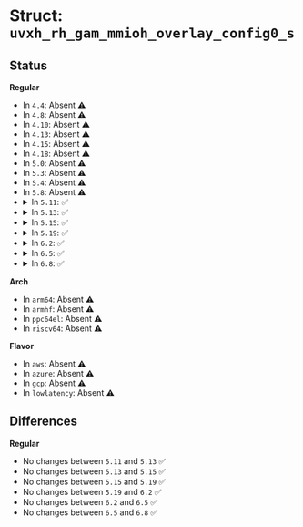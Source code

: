 # Struct: <code>uvxh_rh_gam_mmioh_overlay_config0_s</code>

## Status
<b>Regular</b>
<ul>
<li>
In <code>4.4</code>: Absent ⚠️
</li>
<li>
In <code>4.8</code>: Absent ⚠️
</li>
<li>
In <code>4.10</code>: Absent ⚠️
</li>
<li>
In <code>4.13</code>: Absent ⚠️
</li>
<li>
In <code>4.15</code>: Absent ⚠️
</li>
<li>
In <code>4.18</code>: Absent ⚠️
</li>
<li>
In <code>5.0</code>: Absent ⚠️
</li>
<li>
In <code>5.3</code>: Absent ⚠️
</li>
<li>
In <code>5.4</code>: Absent ⚠️
</li>
<li>
In <code>5.8</code>: Absent ⚠️
</li>
<li>
<details>
<summary>In <code>5.11</code>: ✅</summary>

```c
struct uvxh_rh_gam_mmioh_overlay_config0_s {
    long unsigned int rsvd_0_25;
    long unsigned int base;
    long unsigned int m_io;
    long unsigned int n_io;
    long unsigned int rsvd_56_62;
    long unsigned int enable;
};
```
</details>
</li>
<li>
<details>
<summary>In <code>5.13</code>: ✅</summary>

```c
struct uvxh_rh_gam_mmioh_overlay_config0_s {
    long unsigned int rsvd_0_25;
    long unsigned int base;
    long unsigned int m_io;
    long unsigned int n_io;
    long unsigned int rsvd_56_62;
    long unsigned int enable;
};
```
</details>
</li>
<li>
<details>
<summary>In <code>5.15</code>: ✅</summary>

```c
struct uvxh_rh_gam_mmioh_overlay_config0_s {
    long unsigned int rsvd_0_25;
    long unsigned int base;
    long unsigned int m_io;
    long unsigned int n_io;
    long unsigned int rsvd_56_62;
    long unsigned int enable;
};
```
</details>
</li>
<li>
<details>
<summary>In <code>5.19</code>: ✅</summary>

```c
struct uvxh_rh_gam_mmioh_overlay_config0_s {
    long unsigned int rsvd_0_25;
    long unsigned int base;
    long unsigned int m_io;
    long unsigned int n_io;
    long unsigned int rsvd_56_62;
    long unsigned int enable;
};
```
</details>
</li>
<li>
<details>
<summary>In <code>6.2</code>: ✅</summary>

```c
struct uvxh_rh_gam_mmioh_overlay_config0_s {
    long unsigned int rsvd_0_25;
    long unsigned int base;
    long unsigned int m_io;
    long unsigned int n_io;
    long unsigned int rsvd_56_62;
    long unsigned int enable;
};
```
</details>
</li>
<li>
<details>
<summary>In <code>6.5</code>: ✅</summary>

```c
struct uvxh_rh_gam_mmioh_overlay_config0_s {
    long unsigned int rsvd_0_25;
    long unsigned int base;
    long unsigned int m_io;
    long unsigned int n_io;
    long unsigned int rsvd_56_62;
    long unsigned int enable;
};
```
</details>
</li>
<li>
<details>
<summary>In <code>6.8</code>: ✅</summary>

```c
struct uvxh_rh_gam_mmioh_overlay_config0_s {
    long unsigned int rsvd_0_25;
    long unsigned int base;
    long unsigned int m_io;
    long unsigned int n_io;
    long unsigned int rsvd_56_62;
    long unsigned int enable;
};
```
</details>
</li>
</ul>
<b>Arch</b>
<ul>
<li>
In <code>arm64</code>: Absent ⚠️
</li>
<li>
In <code>armhf</code>: Absent ⚠️
</li>
<li>
In <code>ppc64el</code>: Absent ⚠️
</li>
<li>
In <code>riscv64</code>: Absent ⚠️
</li>
</ul>
<b>Flavor</b>
<ul>
<li>
In <code>aws</code>: Absent ⚠️
</li>
<li>
In <code>azure</code>: Absent ⚠️
</li>
<li>
In <code>gcp</code>: Absent ⚠️
</li>
<li>
In <code>lowlatency</code>: Absent ⚠️
</li>
</ul>

## Differences
<b>Regular</b>
<ul>
<li>
No changes between <code>5.11</code> and <code>5.13</code> ✅
</li>
<li>
No changes between <code>5.13</code> and <code>5.15</code> ✅
</li>
<li>
No changes between <code>5.15</code> and <code>5.19</code> ✅
</li>
<li>
No changes between <code>5.19</code> and <code>6.2</code> ✅
</li>
<li>
No changes between <code>6.2</code> and <code>6.5</code> ✅
</li>
<li>
No changes between <code>6.5</code> and <code>6.8</code> ✅
</li>
</ul>
